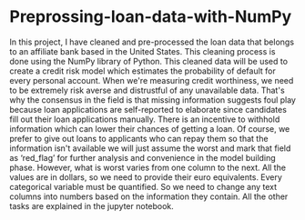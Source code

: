 # Preprossing-loan-data-with-NumPy
In this project, I have cleaned and pre-processed the loan data that belongs to an affiliate bank based in the United States. This cleaning process is done using the NumPy library of Python.
This cleaned data will be used to create a credit risk model which estimates the probability of default for every personal account.
When we're measuring credit worthiness, we need to be extremely risk averse and distrustful of any unavailable data. That's why the consensus in the field is that missing information suggests foul play because loan applications are self-reported to elaborate since candidates fill out their loan applications manually. There is an incentive to withhold information which can lower their chances of getting a loan. Of course, we prefer to give out loans to applicants who can repay them so that the information isn't available we will just assume the worst and mark that field as ‘red_flag’ for further analysis and convenience in the model building phase. However, what is worst varies from one column to the next.
All the values are in dollars, so we need to provide their euro equivalents.
Every categorical variable must be quantified. So we need to change any text columns into numbers based on the information they contain. 
All the other tasks are explained in the jupyter notebook.
